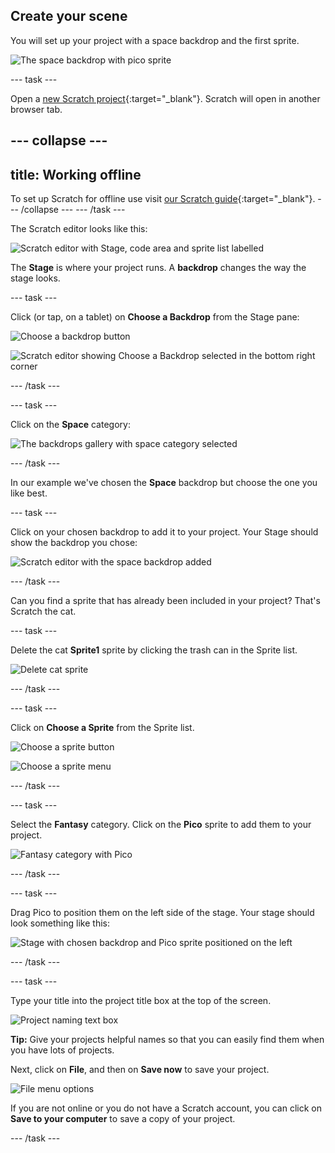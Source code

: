 ## Create your scene

You will set up your project with a space backdrop and the first sprite. 

![The space backdrop with pico sprite](images/backdrop-step.png)

--- task ---

Open a [new Scratch project](http://rpf.io/scratch-new){:target="_blank"}. Scratch will open in another browser tab.

--- collapse ---
---
title: Working offline
---
To set up Scratch for offline use visit [our Scratch guide](https://learning-admin.raspberrypi.org/en/projects/getting-started-scratch/1){:target="_blank"}.
--- /collapse ---
--- /task ---

The Scratch editor looks like this:

![Scratch editor with Stage, code area and sprite list labelled](images/scratch-interface.png)

The **Stage** is where your project runs. A **backdrop** changes the way the stage looks.

--- task ---

Click (or tap, on a tablet) on **Choose a Backdrop** from the Stage pane:

![Choose a backdrop button](images/backdrop-button.png)

![Scratch editor showing Choose a Backdrop selected in the bottom right corner](images/choose-a-backdrop.png)

--- /task ---

--- task ---

Click on the **Space** category:

![The backdrops gallery with space category selected](images/space-backdrops.png)

--- /task ---

In our example we've chosen the **Space** backdrop but choose the one you like best.

--- task ---

Click on your chosen backdrop to add it to your project. Your Stage should show the backdrop you chose:

![Scratch editor with the space backdrop added](images/inserted-backdrop.png)

--- /task ---

Can you find a sprite that has already been included in your project? That's Scratch the cat.

--- task ---

Delete the cat **Sprite1** sprite by clicking the trash can in the Sprite list.

![Delete cat sprite](images/delete-sprite.png)

--- /task ---

--- task ---

Click on **Choose a Sprite** from the Sprite list.

![Choose a sprite button](images/sprite-button.png)

![Choose a sprite menu](images/choose-a-sprite.png)

--- /task ---

--- task ---

Select the **Fantasy** category. Click on the **Pico** sprite to add them to your project.

![Fantasy category with Pico](images/fantasy-pico.png)

--- /task ---

--- task ---

Drag Pico to position them on the left side of the stage. Your stage should look something like this:

![Stage with chosen backdrop and Pico sprite positioned on the left](images/pico-on-stage.png)

--- /task ---

--- task ---

Type your title into the project title box at the top of the screen.

![Project naming text box](images/project-name.png)

**Tip:** Give your projects helpful names so that you can easily find them when you have lots of projects. 

Next, click on **File**, and then on **Save now** to save your project.

![File menu options](images/file-menu.png)

If you are not online or you do not have a Scratch account, you can click on **Save to your computer** to save a copy of your project.

--- /task ---

